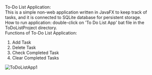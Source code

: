 To-Do List Application:\
This is a simple non-web application written in JavaFX to keep track of tasks, and it is connected to SQLite database for persistent storage.\
How to run application: double-click on 'To Do List App' bat file in the ToDoListProject directory.\
Functions of To-Do List Application:
  1) Add Task
  2) Delete Task
  3) Check Completed Task
  4) Clear Completed Tasks

![ToDoListApp1](https://github.com/keeganchua/ToDoListApplication/assets/61305767/208d2f08-dc21-44e8-af9e-7792e074261d)
